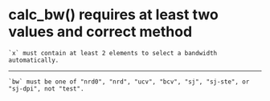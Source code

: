 # calc_bw() requires at least two values and correct method

    `x` must contain at least 2 elements to select a bandwidth automatically.

---

    `bw` must be one of "nrd0", "nrd", "ucv", "bcv", "sj", "sj-ste", or "sj-dpi", not "test".


